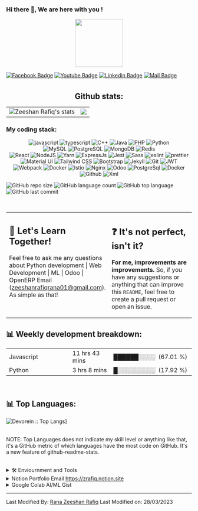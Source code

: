 
<!---
zeeshanrafiqrana/zeeshanrafiqrana is a ✨ special ✨ repository because its `README.md` (this file) appears on your GitHub profile.
You can click the Preview link to take a look at your changes.
--->

### Hi there 👋, We are here with you !

<p align="center">
<img align="center" src="https://media.giphy.com/media/1fhj2FW0661V3Nb2Me/giphy.gif" width="130">
<br>
  
   
[![Facebook Badge](https://img.shields.io/badge/Facebook-1877F2?style=for-the-badge&logo=facebook&logoColor=white)](https://www.facebook.com/zeeshanrafiqrana/)
[![Youtube Badge](https://img.shields.io/badge/YouTube-FF0000?style=for-the-badge&logo=youtube&logoColor=white)]() 
[![Linkedin Badge](https://img.shields.io/badge/LinkedIn-0077B5?style=for-the-badge&logo=linkedin&logoColor=white)](https://www.linkedin.com/in/zeeshanrafiqrana/) 
[![Mail Badge](https://img.shields.io/badge/Gmail-D14836?style=for-the-badge&logo=gmail&logoColor=white)](mailto:zeeshanrafiqrana01@gmail.com)

<br/>
<h2 align="center" style="margin: 5px 10px;">Github stats:</h2> 

|                                                                                                           |                                                                                      |
| --------------------------------------------------------------------------------------------------------- | ------------------------------------------------------------------------------------ |
| ![Zeeshan Rafiq's stats](https://github-readme-stats.vercel.app/api?username=zeeshanrafiqrana&count_private=true&show_icons=true&theme=material-palenight) | [![](https://github-readme-streak-stats.herokuapp.com/?user=zeeshanrafiqrana&theme=material-palenight)](https://github.com/zeeshanrafiqrana) | 

<h3>My coding stack: </h3>
<!-- <p>
  <img alt="Python" src="https://img.icons8.com/color/48/000000/python.png" />
  <img alt="React" src="https://img.icons8.com/color/48/000000/react-native.png" />
  <img alt="Javascript" src="https://img.icons8.com/color/50/000000/javascript.png" />
  <img alt="Odoo" src="https://s10.gifyu.com/images/odoo.png" />
  <img alt="PostgreSql" src="https://img.icons8.com/color/48/000000/postgreesql.png" />  
  <img alt="Docker" src="https://img.icons8.com/color/48/000000/docker-container.png" /> 
  <img alt="Github" src="https://img.icons8.com/doodle/48/000000/github.png" /> 
  <img alt="Xml" src="https://s10.gifyu.com/images/xml-vector-icon-removebg-preview-1.png" />
  </br>
</p> -->
<p align="center">
<img src="https://img.shields.io/badge/JavaScript-323330?style=for-the-badge&logo=javascript&logoColor=F7DF1E" alt="javascript" />
<img src="https://img.shields.io/badge/TypeScript-007ACC?style=for-the-badge&logo=typescript&logoColor=white" alt="typescript" />
<img src="https://img.shields.io/badge/C%2B%2B-00599C?style=for-the-badge&logo=c%2B%2B&logoColor=white" alt="C++" />
<img src="https://img.shields.io/badge/Java-ED8B00?style=for-the-badge&logo=java&logoColor=white" alt="Java" />
<img src="https://img.shields.io/badge/PHP-777BB4?style=for-the-badge&logo=php&logoColor=white" alt="PHP" />
<img src="https://img.shields.io/badge/Python-3776AB?style=for-the-badge&logo=python&logoColor=white" alt="Python" />
<br>
<img src="https://img.shields.io/badge/MySQL-00000F?style=for-the-badge&logo=mysql&logoColor=white" alt="MySQL" />
<img src="https://img.shields.io/badge/PostgreSQL-316192?style=for-the-badge&logo=postgreesql&logoColor=white" alt="PostgreSQL" />
<img src="https://img.shields.io/badge/MongoDB-4EA94B?style=for-the-badge&logo=mongodb&logoColor=white" alt="MongoDB" />
<img src="https://img.shields.io/badge/redis-%23DD0031.svg?&style=for-the-badge&logo=redis&logoColor=white" alt="Redis" />
<br>
<img src="https://img.shields.io/badge/React-20232A?style=for-the-badge&logo=react&logoColor=61DAFB" alt="React" />
<!-- <img src="https://img.shields.io/badge/Redux-593D88?style=for-the-badge&logo=redux&logoColor=white" alt="Redux" /> -->
<!-- <img src="https://img.shields.io/badge/next.js-000000?style=for-the-badge&logo=nextdotjs&logoColor=white" alt="nextjs" /> -->
<img src="https://img.shields.io/badge/Node.js-339933?style=for-the-badge&logo=nodedotjs&logoColor=white" alt="NodeJS" />
<!-- <img src="https://img.shields.io/badge/npm-CB3837?style=for-the-badge&logo=npm&logoColor=white" alt="npm" /> -->
<img src="https://img.shields.io/badge/Yarn-2C8EBB?style=for-the-badge&logo=yarn&logoColor=white" alt="Yarn" />
<img src="https://img.shields.io/badge/Express.js-000000?style=for-the-badge&logo=express&logoColor=white" alt="ExpressJs" />
<img src="https://img.shields.io/badge/Jest-C21325?style=for-the-badge&logo=jest&logoColor=white" alt="Jest" />
<img src="https://img.shields.io/badge/Sass-CC6699?style=for-the-badge&logo=sass&logoColor=white" alt="Sass" />
<img src="https://img.shields.io/badge/eslint-3A33D1?style=for-the-badge&logo=eslint&logoColor=white" alt="eslint" />
<img src="https://img.shields.io/badge/prettier-1A2C34?style=for-the-badge&logo=prettier&logoColor=F7BA3E" alt="prettier" />
<img src="https://img.shields.io/badge/Material--UI-0081CB?style=for-the-badge&logo=material-ui&logoColor=white" alt="Material UI" />
<!-- <img src="https://img.shields.io/badge/Markdown-000000?style=for-the-badge&logo=markdown&logoColor=white" alt="markdown" /> -->
<img src="https://img.shields.io/badge/Tailwind_CSS-38B2AC?style=for-the-badge&logo=tailwind-css&logoColor=white" alt="Tailwind CSS" />
<img src="https://img.shields.io/badge/Bootstrap-563D7C?style=for-the-badge&logo=bootstrap&logoColor=white" alt="Bootstrap" />
<!-- <img src="https://img.shields.io/badge/styled--components-DB7093?style=for-the-badge&logo=styled-components&logoColor=white" alt="styled components" /> -->
<!-- <img src="https://img.shields.io/badge/Django-092E20?style=for-the-badge&logo=django&logoColor=white" alt="Django" /> -->
<img src="https://img.shields.io/badge/Jekyll-CC0000?style=for-the-badge&logo=Jekyll&logoColor=white" alt="Jekyll" />
<img src="https://img.shields.io/badge/Git-F05032?style=for-the-badge&logo=git&logoColor=white" alt="Git" />
<!-- <img src="https://img.shields.io/badge/Swagger-85EA2D?style=for-the-badge&logo=Swagger&logoColor=white" alt="Swagger" /> -->
<!-- <img src="https://img.shields.io/badge/Mocha-8D6748?style=for-the-badge&logo=Mocha&logoColor=white" alt="Mocha" /> -->
<!-- <img src="https://img.shields.io/badge/storybook-FF4785?style=for-the-badge&logo=storybook&logoColor=white" alt="storybook" /> -->
<img src="https://img.shields.io/badge/JWT-000000?style=for-the-badge&logo=JSON%20web%20tokens&logoColor=white" alt="JWT" />
<img src="https://img.shields.io/badge/Webpack-8DD6F9?style=for-the-badge&logo=Webpack&logoColor=white" alt="Webpack" />
<img src="https://img.shields.io/badge/Docker-2CA5E0?style=for-the-badge&logo=docker&logoColor=white" alt="Docker" />
<img src="https://img.shields.io/badge/Istio-466BB0?style=for-the-badge&logo=Istio&logoColor=white" alt="Istio" />
<img src="https://img.shields.io/badge/Nginx-009639?style=for-the-badge&logo=nginx&logoColor=white" alt="Nginx" />
<img alt="Odoo" src="https://s10.gifyu.com/images/odoo.png" />
<img alt="PostgreSql" src="https://img.icons8.com/color/48/000000/postgreesql.png" />  
<img alt="Docker" src="https://img.icons8.com/color/48/000000/docker-container.png" /> 
<img alt="Github" src="https://img.icons8.com/doodle/48/000000/github.png" /> 
<img alt="Xml" src="https://s10.gifyu.com/images/xml-vector-icon-removebg-preview-1.png" 

</p>

![GitHub repo size](https://img.shields.io/github/repo-size/zeeshanrafiqrana/odooapps?style=plastic)
![GitHub language count](https://img.shields.io/github/languages/count/zeeshanrafiqrana/odooapps?style=plastic)
![GitHub top language](https://img.shields.io/github/languages/top/zeeshanrafiqrana/odooapps?style=plastic)
![GitHub last commit](https://img.shields.io/github/last-commit/zeeshanrafiqrana/odooapps?color=red&style=plastic)

<br/>

<table style="border: none">
  <tr>
  <td width="50%" valign="top">

## :raised_hands: Let's Learn Together!

Feel free to ask me any questions about Python development | Web Development | ML | Odoo | OpenERP
    Email  (<a href="mailto:zeeshanrafiqrana01@gmail.com">zeeshanrafiqrana01@gmail.com</a>). As simple as that!

  </td>
  <td width="50%" valign="top">

## :question: It's not perfect, isn't it?

**For me, improvements are improvements.** So, if you have any suggestions or anything that can improve this `README`, feel free to create a pull request or open an issue.

  </td>
  </tr>
</table>



<div>
  
<h2>📊 Weekly development breakdown: </h2>
<table>
                <tr>
                    <td width=215px;>
                        Javascript
                    </td>
                    <td>
                        11 hrs 43 mins
                    </td>
                    <td>
                        ██████░░░░&nbsp;&nbsp;(67.01 %)
                    </td>
                </tr>
                <tr>
                    <td width=220px;>
                        Python
                    </td>
                    <td width=145px;>
                        3 hrs 8 mins
                    </td>
                    <td width=230px;>
                        █░░░░░░░░░&nbsp;&nbsp;(17.92 %)
                    </td>
                </tr>
                </table>
  </div>
  <br>
<table>
  <h2>📊 Top Languages: </h2>
    <tr>
    <img alt="Devorein :: Top Langs]" src="https://github-readme-stats.vercel.app/api/top-langs/?username=zeeshanrafiqrana&langs_count=10&theme=merko&layout=compact&hide=html">
    </tr>
</table>
    NOTE: Top Languages does not indicate my skill level or anything like that, it's a GitHub metric of which languages have the most code on GitHub. It's a new feature of github-readme-stats.
</p>
<br>
<details>
    <summary> 🛠️ Enviournment and Tools</summary>
    <br>
    <p align="center">
    <img src="https://img.shields.io/badge/Windows-0078D6?style=for-the-badge&logo=windows&logoColor=white" alt="Windows OS" />
    <img src="https://img.shields.io/badge/Ubuntu-E95420?style=for-the-badge&logo=ubuntu&logoColor=white" alt="Ubuntu" />
    <img src="https://img.shields.io/badge/Android-3DDC84?style=for-the-badge&logo=android&logoColor=white" alt="Android OS" />
    <img src="https://img.shields.io/badge/Visual_Studio_Code-0078D4?style=for-the-badge&logo=visual%20studio%20code&logoColor=white" alt="VS code" />
    <img src="https://img.shields.io/badge/Docker-2CA5E0?style=for-the-badge&logo=docker&logoColor=white" alt="Docker" />
    <img src="https://img.shields.io/badge/Atom-66595C?style=for-the-badge&logo=Atom&logoColor=white" alt="Atom" />
    <img src="https://img.shields.io/badge/pycharm-143?style=for-the-badge&logo=pycharm&logoColor=black&color=black&labelColor=green" alt="Pycharm" />
    <img src="https://img.shields.io/badge/IntelliJIDEA-000000.svg?style=for-the-badge&logo=intellij-idea&logoColor=white" alt="IntelliJIDEA" />
    <img src="https://img.shields.io/badge/Colab-F9AB00?style=for-the-badge&logo=googlecolab&color=525252" alt="Colab" />
    <img src="https://img.shields.io/badge/Raspberry%20Pi-A22846?style=for-the-badge&logo=Raspberry%20Pi&logoColor=white" alt="Raspberry Pi" />
    <img src="https://img.shields.io/badge/Figma-F24E1E?style=for-the-badge&logo=figma&logoColor=white" alt="Figma" />
    <img src="https://img.shields.io/badge/Adobe%20XD-470137?style=for-the-badge&logo=Adobe%20XD&logoColor=#FF61F6" alt="Adobe XD" />
    <img src="https://img.shields.io/badge/windows%20terminal-4D4D4D?style=for-the-badge&logo=windows%20terminal&logoColor=white" alt="windows terminal" />
    <img src="https://img.shields.io/badge/PowerShell-5391FE?style=for-the-badge&logo=PowerShell&logoColor=white" alt="PowerShell" />
    <img src="https://img.shields.io/badge/Hyper-000000?style=for-the-badge&logo=hyper&logoColor=white" alt="hyper" />
    <img src="https://img.shields.io/badge/GNU%20Bash-4EAA25?style=for-the-badge&logo=GNU%20Bash&logoColor=white" alt="Bash" />
    <img src="https://img.shields.io/badge/Trello-0052CC?style=for-the-badge&logo=trello&logoColor=white" alt="Trello" />
    <img src="https://img.shields.io/badge/Google_chrome-4285F4?style=for-the-badge&logo=Google-chrome&logoColor=white" alt="Google_chrome" />
    <img src="https://img.shields.io/badge/microsoft%20azure-0089D6?style=for-the-badge&logo=microsoft-azure&logoColor=white" alt="microsoft-azure" />
    <img src="https://img.shields.io/badge/Postman-FF6C37?style=for-the-badge&logo=Postman&logoColor=white" alt="Postman" />
    <!-- <img src="https://img.shields.io/badge/Twilio-F22F46?style=for-the-badge&logo=Twilio&logoColor=white" alt="Twilio" /> -->
    </p>
</details>
<details>
  <summary>
   Notion Portfolio  Email <a href="https://zrafiq.notion.site">https://zrafiq.notion.site</a>
  </summary>
</details>


<details>
  <summary>
   Google Colab AI/ML Gist
  </summary>
  <p>: <a href="https://colab.research.google.com/gist/zeeshanrafiqrana/755bf0a48340666a6680bdb4153dc795/diabetes-predictions.ipynb">Colab Notebook</a></p>
</details>


------
Last Modified By: [Rana Zeeshan Rafiq](https://github.com/zeeshanrafiqrana)
Last Modified on: 28/03/2023
